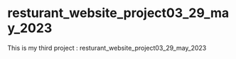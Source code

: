 # resturant_website_project03_29_may_2023
 This is my third project : resturant_website_project03_29_may_2023

